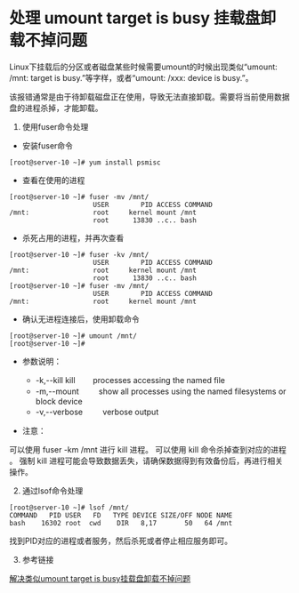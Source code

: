 # 处理 umount target is busy 挂载盘卸载不掉问题

Linux下挂载后的分区或者磁盘某些时候需要umount的时候出现类似“umount: /mnt: target is busy.”等字样，或者“umount: /xxx: device is busy.”。

该报错通常是由于待卸载磁盘正在使用，导致无法直接卸载。需要将当前使用数据盘的进程杀掉，才能卸载。

1.  使用fuser命令处理
- 安装fuser命令

```
[root@server-10 ~]# yum install psmisc 
```
- 查看在使用的进程
```
[root@server-10 ~]# fuser -mv /mnt/
                     USER        PID ACCESS COMMAND
/mnt:                root     kernel mount /mnt
                     root      13830 ..c.. bash
```
- 杀死占用的进程，并再次查看

```
[root@server-10 ~]# fuser -kv /mnt/
                     USER        PID ACCESS COMMAND
/mnt:                root     kernel mount /mnt
                     root      13830 ..c.. bash
[root@server-10 ~]# fuser -mv /mnt/
                     USER        PID ACCESS COMMAND
/mnt:                root     kernel mount /mnt
```
- 确认无进程连接后，使用卸载命令

```
[root@server-10 ~]# umount /mnt/
[root@server-10 ~]# 
```
- 参数说明：

    - -k,--kill kill 　　processes accessing the named file
    - -m,--mount 　　 show all processes using the named filesystems or block device
    - -v,--verbose 　　 verbose output

- 注意：

可以使用 fuser -km /mnt 进行 kill 进程。
可以使用 kill 命令杀掉查到对应的进程 。
强制 kill 进程可能会导致数据丢失，请确保数据得到有效备份后，再进行相关操作。

2. 通过lsof命令处理

```
[root@server-10 ~]# lsof /mnt/
COMMAND   PID USER   FD   TYPE DEVICE SIZE/OFF NODE NAME
bash    16302 root  cwd    DIR   8,17       50   64 /mnt
```
找到PID对应的进程或者服务，然后杀死或者停止相应服务即可。

3. 参考链接

[解决类似umount target is busy挂载盘卸载不掉问题](https://www.cnblogs.com/ding2016/p/9605526.html)
